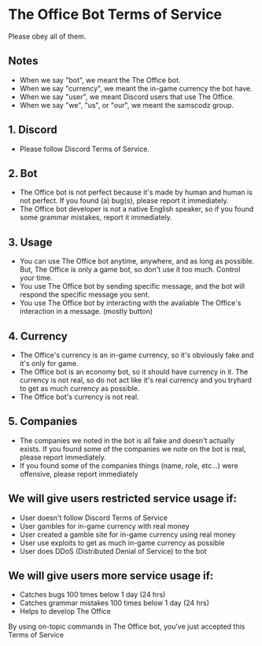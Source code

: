 # The Office Bot Terms of Service
Please obey all of them.

## Notes
- When we say "bot", we meant the The Office bot.
- When we say "currency", we meant the in-game currency the bot have.
- When we say "user", we meant Discord users that use The Office.
- When we say "we", "us", or "our", we meant the samscodz group.

## 1. Discord
- Please follow Discord Terms of Service.

## 2. Bot
- The Office bot is not perfect because it's made by human and human is not perfect. If you found (a) bug(s), please report it immediately.
- The Office bot developer is not a native English speaker, so if you found some grammar mistakes, report it immediately.

## 3. Usage
- You can use The Office bot anytime, anywhere, and as long as possible. But, The Office is only a game bot, so don't use it too much. Control your time.
- You use The Office bot by sending specific message, and the bot will respond the specific message you sent.
- You use The Office bot by interacting with the avaliable The Office's interaction in a message. (mostly button)

## 4. Currency
- The Office's currency is an in-game currency, so it's obviously fake and it's only for game.
- The Office bot is an economy bot, so it should have currency in it. The currency is not real, so do not act like it's real currency and you tryhard to get as much currency as possible.
- The Office bot's currency is not real.

## 5. Companies
- The companies we noted in the bot is all fake and doesn't actually exists. If you found some of the companies we note on the bot is real, please report immediately.
- If you found some of the companies things (name, role, etc...) were offensive, please report immediately

## We will give users restricted service usage if:
- User doesn't follow Discord Terms of Service
- User gambles for in-game currency with real money
- User created a gamble site for in-game currency using real money
- User use exploits to get as much in-game currency as possible
- User does DDoS (Distributed Denial of Service) to the bot

## We will give users more service usage if:
- Catches bugs 100 times below 1 day (24 hrs)
- Catches grammar mistakes 100 times below 1 day (24 hrs)
- Helps to develop The Office

By using on-topic commands in The Office bot, you've just accepted this Terms of Service
